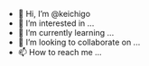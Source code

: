 - 👋 Hi, I’m @keichigo
- 👀 I’m interested in ...
- 🌱 I’m currently learning ...
- 💞️ I’m looking to collaborate on ...
- 📫 How to reach me ...

<!---
keichigo/keichigo is a ✨ special ✨ repository because its `README.md` (this file) appears on your GitHub profile.
You can click the Preview link to take a look at your changes.
--->
